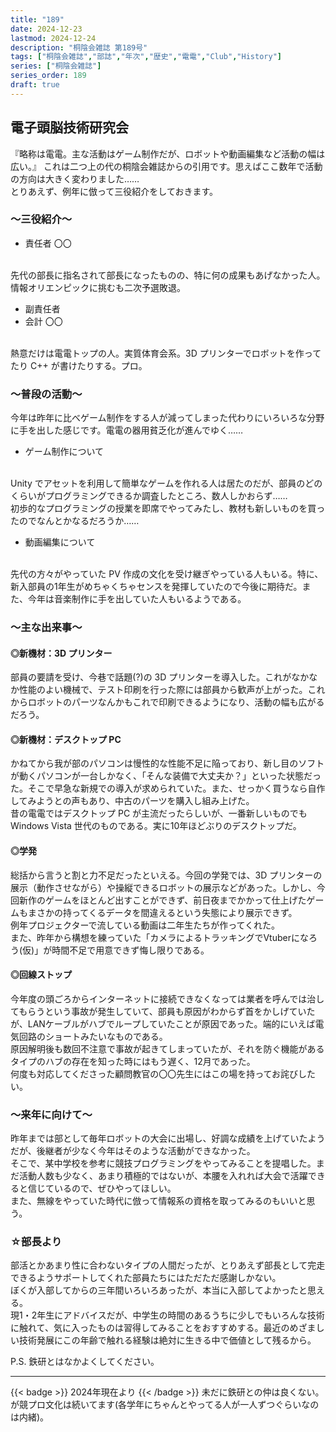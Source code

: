 ```yaml
---
title: "189"
date: 2024-12-23
lastmod: 2024-12-24
description: "桐陰会雑誌 第189号"
tags: ["桐陰会雑誌","部誌","年次","歴史","電電","Club","History"]
series: ["桐陰会雑誌"]
series_order: 189
draft: true
---
```


## 電子頭脳技術研究会

『略称は電電。主な活動はゲーム制作だが、ロボットや動画編集など活動の幅は広い。』 これは二つ上の代の桐陰会雑誌からの引用です。思えばここ数年で活動の方向は大きく変わりました……
<br>
とりあえず、例年に倣って三役紹介をしておきます。

### ～三役紹介～
- 責任者 〇〇
<br>
先代の部長に指名されて部長になったものの、特に何の成果もあげなかった人。情報オリエンピックに挑むも二次予選敗退。

- 副責任者
- 会計 〇〇
<br>
熱意だけは電電トップの人。実質体育会系。3D プリンターでロボットを作ってたり C++ が書けたりする。プロ。

### ～普段の活動～
今年は昨年に比べゲーム制作をする人が減ってしまった代わりにいろいろな分野に手を出した感じです。電電の器用貧乏化が進んでゆく……

- ゲーム制作について
<br>
Unity でアセットを利用して簡単なゲームを作れる人は居たのだが、部員のどのくらいがプログラミングできるか調査したところ、数人しかおらず……<br>
初歩的なプログラミングの授業を即席でやってみたし、教材も新しいものを買ったのでなんとかなるだろうか……

- 動画編集について
<br>
先代の方々がやっていた PV 作成の文化を受け継ぎやっている人もいる。特に、新入部員の1年生がめちゃくちゃセンスを発揮していたので今後に期待だ。また、今年は音楽制作に手を出していた人もいるようである。

### ～主な出来事～
#### ◎新機材：3D プリンター
部員の要請を受け、今巷で話題(?)の 3D プリンターを導入した。これがなかなか性能のよい機械で、テスト印刷を行った際には部員から歓声が上がった。これからロボットのパーツなんかもこれで印刷できるようになり、活動の幅も広がるだろう。

#### ◎新機材：デスクトップ PC
かねてから我が部のパソコンは慢性的な性能不足に陥っており、新し目のソフトが動くパソコンが一台しかなく、「そんな装備で大丈夫か？」といった状態だった。そこで早急な新規での導入が求められていた。また、せっかく買うなら自作してみようとの声もあり、中古のパーツを購入し組み上げた。<br>
昔の電電ではデスクトップ PC が主流だったらしいが、一番新しいものでも Windows Vista 世代のものである。実に10年ほどぶりのデスクトップだ。

#### ◎学発
総括から言うと割と力不足だったといえる。今回の学発では、3D プリンターの展示（動作させながら）や操縦できるロボットの展示などがあった。しかし、今回新作のゲームをほとんど出すことができず、前日夜までかかって仕上げたゲームもまさかの持ってくるデータを間違えるという失態により展示できず。<br>
例年プロジェクターで流している動画は二年生たちが作ってくれた。<br>
また、昨年から構想を練っていた「カメラによるトラッキングでVtuberになろう(仮)」が時間不足で用意できず悔し限りである。

#### ◎回線ストップ
今年度の頭ごろからインターネットに接続できなくなっては業者を呼んでは治してもらうという事故が発生していて、部員も原因がわからず首をかしげていたが、LANケーブルがハブでループしていたことが原因であった。端的にいえば電気回路のショートみたいなものである。<br>
原因解明後も数回不注意で事故が起きてしまっていたが、それを防ぐ機能があるタイプのハブの存在を知った時にはもう遅く、12月であった。<br>
何度も対応してくださった顧問教官の〇〇先生にはこの場を持ってお詫びしたい。

### ～来年に向けて～
昨年までは部として毎年ロボットの大会に出場し、好調な成績を上げていたようだが、後継者が少なく今年はそのような活動ができなかった。<br>
そこで、某中学校を参考に競技プログラミングをやってみることを提唱した。まだ活動人数も少なく、あまり積極的ではないが、本腰を入れれば大会で活躍できると信じているので、ぜひやってほしい。<br>
また、無線をやっていた時代に倣って情報系の資格を取ってみるのもいいと思う。

### ☆部長より
部活とかあまり性に合わないタイプの人間だったが、とりあえず部長として完走できるようサポートしてくれた部員たちにはただただ感謝しかない。<br>
ぼくが入部してからの三年間いろいろあったが、本当に入部してよかったと思える。<br>
現1・2年生にアドバイスだが、中学生の時間のあるうちに少しでもいろんな技術に触れて、気に入ったものは習得してみることをおすすめする。最近のめざましい技術発展にこの年齢で触れる経験は絶対に生きる中で価値として残るから。

P.S. 鉄研とはなかよくしてください。

---

{{< badge >}}
2024年現在より
{{< /badge >}}
未だに鉄研との仲は良くない。<br>が競プロ文化は続いてます(各学年にちゃんとやってる人が一人ずつぐらいなのは内緒)。